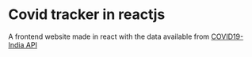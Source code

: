 # Covid tracker in reactjs
A frontend website made in react with the data available from [COVID19-India API](https://api.covid19india.org/)
